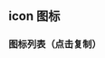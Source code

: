 ## icon 图标

### 图标列表（点击复制）


<script setup>
import useCompStore from '../store/copname.js'
import { onMounted } from 'vue'
const compStore =useCompStore()

onMounted(()=>{
  compStore.updateName('icon')
  console.log('currentName',compStore.currentName)
})

</script>